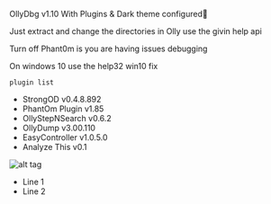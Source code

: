 OllyDbg v1.10 With Plugins & Dark theme configured🙂


Just extract and change the directories in Olly use the givin help api


Turn off Phant0m is you are having issues debugging  


On windows 10 use the help32 win10 fix  

```plugin list```

- StrongOD v0.4.8.892
- PhantOm Plugin v1.85
- OllyStepNSearch v0.6.2
- OllyDump v3.00.110
- EasyController v1.0.5.0
- Analyze This v0.1

![alt tag](https://github.com/danh3707/OllyDbgV.10-plugins-and-Hlpfile/blob/master/ollydbgscreen.PNG?raw=true)

<ul>
<li>Line 1</li>
<li>Line 2</li>
</ul>
